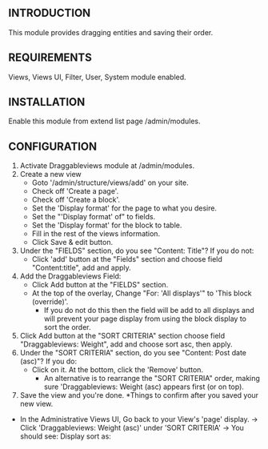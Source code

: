 INTRODUCTION
------------

This module provides dragging entities and saving their order.


REQUIREMENTS
-------------

Views, Views UI, Filter, User, System module enabled.


INSTALLATION
------------

Enable this module from extend list page /admin/modules.


CONFIGURATION
-------------

1) Activate Draggableviews module at /admin/modules.
2) Create a new view
    - Goto '/admin/structure/views/add' on your site.
    - Check off 'Create a page'.
    - Check off 'Create a block'.
    - Set the 'Display format' for the page to what you desire.
    - Set the "'Display format' of" to fields.
    - Set the 'Display format' for the block to table.
    - Fill in the rest of the views information.
    - Click Save & edit button.
3) Under the "FIELDS" section, do you see "Content: Title"?  If you do not:
    - Click 'add' button at the "Fields" section and choose field
    "Content:title", add and apply.
4) Add the Draggableviews Field:
    - Click Add button at the "FIELDS" section.
    - At the top of the overlay, Change "For: 'All displays'" to 'This block
     (override)'.
      - If you do not do this then the field will be add to all displays and
      will prevent your page display from using the block display to sort the
      order.
5) Click Add button at the "SORT CRITERIA" section choose field
"Draggableviews: Weight", add and choose sort asc, then apply.
6) Under the "SORT CRITERIA" section, do you see "Content: Post date (asc)"?
 If you do:
    - Click on it.  At the bottom, click the 'Remove' button.
      - An alternative is to rearrange the "SORT CRITERIA" order, making sure
      'Draggableviews: Weight (asc) appears first (or on top).
7) Save the view and you're done.
*Things to confirm after you saved your new view.
- In the Administrative Views UI, Go back to your View's 'page' display.
  -> Click 'Draggableviews: Weight (asc)' under 'SORT CRITERIA'
  -> You should see:
  Display sort as:
  <title of view> (<display title>)

  This should the view and block display you just create.

  FYI - This is also where you can change it to another view.
